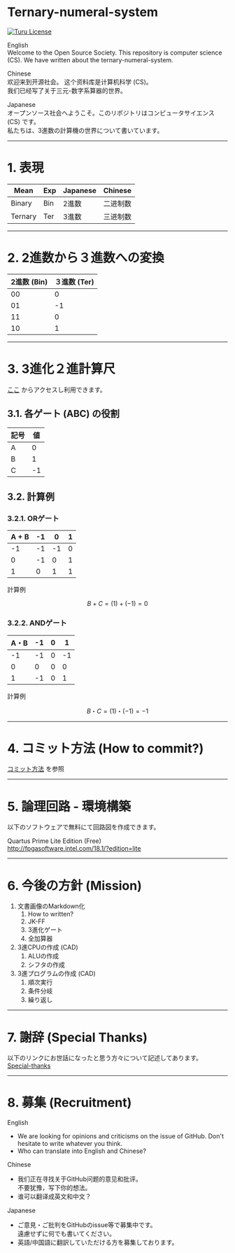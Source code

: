 Ternary-numeral-system
==============================================================================

[![Turu License](https://img.shields.io/website-turu-license-black-red/http/shields.io.svg?label=license&style=flat-square)](turu-license.md)

English  
Welcome to the Open Source Society. This repository is computer science (CS).
We have written about the ternary-numeral-system.

Chinese  
欢迎来到开源社会。 这个资料库是计算机科学 (CS)。  
我们已经写了关于三元-数字系算器的世界。

Japanese  
オープンソース社会へようこそ。このリポジトリはコンピュータサイエンス (CS) です。  
私たちは、3進数の計算機の世界について書いています。

______________________________________________________________________________
# 1. 表現

|  Mean     |  Exp  |  Japanese  | Chinese |
| ----      | ----   |  ---   |  ---     |
|  Binary   |  Bin   |  2進数  | 二进制数 |
|  Ternary  |  Ter   |  3進数  | 三进制数 |

______________________________________________________________________________
# 2. 2進数から３進数への変換

|  2進数 (Bin) |  ３進数 (Ter) |
| ----    | ---- |
|  00     |   0  |
|  01     |  -1  |
|  11     |   0  |
|  10     |   1  |

______________________________________________________________________________
# 3. 3進化２進計算尺

[ここ](https://konta220.github.io/Ternary-numeral-system/index.html) からアクセスし利用できます。

## 3.1. 各ゲート (ABC) の役割
|  記号  |  値  |
| ---- | ---- |
|  A |  0   |
|  B |  1   |
|  C |  -1  |

## 3.2. 計算例


### 3.2.1. ORゲート

| A + B |   -1 |  0  |  1  |
| ----  | ---- |---- |---- |
|  -1   |  -1  | -1  | 0   |
|   0   |  -1  |  0  | 1   |
|   1   |   0  |  1  | 1   |

計算例
```math
B + C
= (1) + (-1)
= 0
```

### 3.2.2. ANDゲート

| A・B   |   -1 |  0  |  1  |
| ----   | ---- |---- |---- |
|  -1    |  -1  |  0  | -1  |
|   0    |   0  |  0  |  0  |
|   1    |  -1  |  0  |  1  |


計算例
```math
B ・ C 
= (1) ・ (-1) 
= -1
```

______________________________________________________________________________
# 4. コミット方法 (How to commit?)

[コミット方法](how-to/how-to-written.md) を参照

______________________________________________________________________________
# 5. 論理回路 - 環境構築

以下のソフトウェアで無料にて回路図を作成できます。

Quartus Prime Lite Edition (Free)  
http://fpgasoftware.intel.com/18.1/?edition=lite

______________________________________________________________________________
# 6. 今後の方針 (Mission)

1. 文書画像のMarkdown化
    1. How to written?
    2. JK-FF
    3. 3進化ゲート
    4. 全加算器
2. 3進CPUの作成 (CAD)
    1. ALUの作成
    2. シフタの作成
3. 3進プログラムの作成 (CAD)
    1. 順次実行
    2. 条件分岐
    3. 繰り返し

______________________________________________________________________________
# 7. 謝辞 (Special Thanks)

以下のリンクにお世話になったと思う方々について記述してあります。  
[Special-thanks](how-to/Special-thanks.md)

______________________________________________________________________________
# 8. 募集 (Recruitment)

English
- We are looking for opinions and criticisms on the issue of GitHub.
Don't hesitate to write whatever you think.
- Who can translate into English and Chinese?


Chinese
- 我们正在寻找关于GitHub问题的意见和批评。  
不要犹豫，写下你的想法。
- 谁可以翻译成英文和中文？


Japanese
- ご意見・ご批判をGitHubのissue等で募集中です。  
遠慮せずに何でも書いてください。
- 英語/中国語に翻訳していただける方を募集しております。
